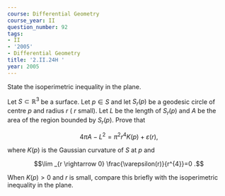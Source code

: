 ```yaml
---
course: Differential Geometry
course_year: II
question_number: 92
tags:
- II
- '2005'
- Differential Geometry
title: '2.II.24H '
year: 2005
---
```



State the isoperimetric inequality in the plane.

Let $S \subset \mathbb{R}^{3}$ be a surface. Let $p \in S$ and let $S_{r}(p)$ be a geodesic circle of centre $p$ and radius $r$ ( $r$ small). Let $L$ be the length of $S_{r}(p)$ and $A$ be the area of the region bounded by $S_{r}(p)$. Prove that

$$4 \pi A-L^{2}=\pi^{2} r^{4} K(p)+\varepsilon(r),$$

where $K(p)$ is the Gaussian curvature of $S$ at $p$ and

$$\lim _{r \rightarrow 0} \frac{\varepsilon(r)}{r^{4}}=0 .$$

When $K(p)>0$ and $r$ is small, compare this briefly with the isoperimetric inequality in the plane.